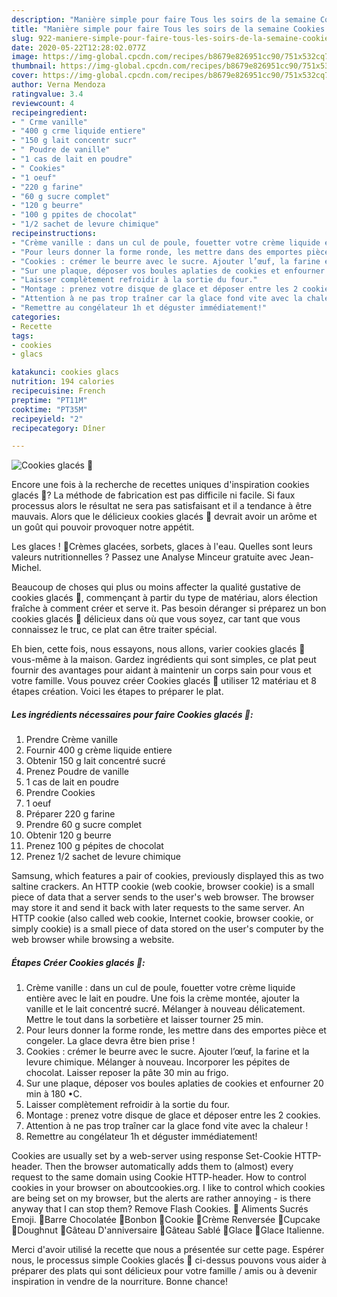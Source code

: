 ```yaml
---
description: "Manière simple pour faire Tous les soirs de la semaine Cookies glacés 🍦"
title: "Manière simple pour faire Tous les soirs de la semaine Cookies glacés 🍦"
slug: 922-maniere-simple-pour-faire-tous-les-soirs-de-la-semaine-cookies-glaces
date: 2020-05-22T12:28:02.077Z
image: https://img-global.cpcdn.com/recipes/b8679e826951cc90/751x532cq70/cookies-glaces-🍦-photo-principale-de-la-recette.jpg
thumbnail: https://img-global.cpcdn.com/recipes/b8679e826951cc90/751x532cq70/cookies-glaces-🍦-photo-principale-de-la-recette.jpg
cover: https://img-global.cpcdn.com/recipes/b8679e826951cc90/751x532cq70/cookies-glaces-🍦-photo-principale-de-la-recette.jpg
author: Verna Mendoza
ratingvalue: 3.4
reviewcount: 4
recipeingredient:
- " Crme vanille"
- "400 g crme liquide entiere"
- "150 g lait concentr sucr"
- " Poudre de vanille"
- "1 cas de lait en poudre"
- " Cookies"
- "1 oeuf"
- "220 g farine"
- "60 g sucre complet"
- "120 g beurre"
- "100 g ppites de chocolat"
- "1/2 sachet de levure chimique"
recipeinstructions:
- "Crème vanille : dans un cul de poule, fouetter votre crème liquide entière avec le lait en poudre. Une fois la crème montée, ajouter la vanille et le lait concentré sucré. Mélanger à nouveau délicatement. Mettre le tout dans la sorbetière et laisser tourner 25 min."
- "Pour leurs donner la forme ronde, les mettre dans des emportes pièce et congeler. La glace devra être bien prise !"
- "Cookies : crémer le beurre avec le sucre. Ajouter l’œuf, la farine et la levure chimique. Mélanger à nouveau. Incorporer les pépites de chocolat. Laisser reposer la pâte 30 min au frigo."
- "Sur une plaque, déposer vos boules aplaties de cookies et enfourner 20 min à 180 •C."
- "Laisser complètement refroidir à la sortie du four."
- "Montage : prenez votre disque de glace et déposer entre les 2 cookies."
- "Attention à ne pas trop traîner car la glace fond vite avec la chaleur !"
- "Remettre au congélateur 1h et déguster immédiatement!"
categories:
- Recette
tags:
- cookies
- glacs

katakunci: cookies glacs 
nutrition: 194 calories
recipecuisine: French
preptime: "PT11M"
cooktime: "PT35M"
recipeyield: "2"
recipecategory: Dîner

---
```



![Cookies glacés 🍦](https://img-global.cpcdn.com/recipes/b8679e826951cc90/751x532cq70/cookies-glaces-🍦-photo-principale-de-la-recette.jpg)

Encore une fois à la recherche de recettes uniques d'inspiration cookies glacés 🍦? La méthode de fabrication est pas difficile ni facile. Si faux processus alors le résultat ne sera pas satisfaisant et il a tendance à être mauvais. Alors que le délicieux cookies glacés 🍦 devrait avoir un arôme et un goût qui pouvoir provoquer notre appétit.

Les glaces ! 🍦Crèmes glacées, sorbets, glaces à l&#39;eau. Quelles sont leurs valeurs nutritionnelles ? Passez une Analyse Minceur gratuite avec Jean-Michel.

Beaucoup de choses qui plus ou moins affecter la qualité gustative de cookies glacés 🍦, commençant à partir du type de matériau, alors élection fraîche à comment créer et serve it. Pas besoin déranger si préparez un bon cookies glacés 🍦 délicieux dans où que vous soyez, car tant que vous connaissez le truc, ce plat can être traiter spécial.


Eh bien, cette fois, nous essayons, nous allons, varier cookies glacés 🍦 vous-même à la maison. Gardez ingrédients qui sont simples, ce plat peut fournir des avantages pour aidant à maintenir un corps sain pour vous et votre famille. Vous pouvez créer Cookies glacés 🍦 utiliser 12 matériau et 8 étapes création. Voici les étapes to préparer le plat.

<!--inarticleads1-->

##### Les ingrédients nécessaires pour faire Cookies glacés 🍦:

1. Prendre  Crème vanille
1. Fournir 400 g crème liquide entiere
1. Obtenir 150 g lait concentré sucré
1. Prenez  Poudre de vanille
1.  1 cas de lait en poudre
1. Prendre  Cookies
1.  1 oeuf
1. Préparer 220 g farine
1. Prendre 60 g sucre complet
1. Obtenir 120 g beurre
1. Prenez 100 g pépites de chocolat
1. Prenez 1/2 sachet de levure chimique


Samsung, which features a pair of cookies, previously displayed this as two saltine crackers. An HTTP cookie (web cookie, browser cookie) is a small piece of data that a server sends to the user&#39;s web browser. The browser may store it and send it back with later requests to the same server. An HTTP cookie (also called web cookie, Internet cookie, browser cookie, or simply cookie) is a small piece of data stored on the user&#39;s computer by the web browser while browsing a website. 

<!--inarticleads2-->

##### Étapes Créer Cookies glacés 🍦:

1. Crème vanille : dans un cul de poule, fouetter votre crème liquide entière avec le lait en poudre. Une fois la crème montée, ajouter la vanille et le lait concentré sucré. Mélanger à nouveau délicatement. Mettre le tout dans la sorbetière et laisser tourner 25 min.
1. Pour leurs donner la forme ronde, les mettre dans des emportes pièce et congeler. La glace devra être bien prise !
1. Cookies : crémer le beurre avec le sucre. Ajouter l’œuf, la farine et la levure chimique. Mélanger à nouveau. Incorporer les pépites de chocolat. Laisser reposer la pâte 30 min au frigo.
1. Sur une plaque, déposer vos boules aplaties de cookies et enfourner 20 min à 180 •C.
1. Laisser complètement refroidir à la sortie du four.
1. Montage : prenez votre disque de glace et déposer entre les 2 cookies.
1. Attention à ne pas trop traîner car la glace fond vite avec la chaleur !
1. Remettre au congélateur 1h et déguster immédiatement!


Cookies are usually set by a web-server using response Set-Cookie HTTP-header. Then the browser automatically adds them to (almost) every request to the same domain using Cookie HTTP-header. How to control cookies in your browser on aboutcookies.org. I like to control which cookies are being set on my browser, but the alerts are rather annoying - is there anyway that I can stop them? Remove Flash Cookies. 🍦 Aliments Sucrés Emoji. 🍫Barre Chocolatée 🍬Bonbon 🍪Cookie 🍮Crème Renversée 🧁Cupcake 🍩Doughnut 🎂Gâteau D&#39;anniversaire 🍰Gâteau Sablé 🍨Glace 🍦Glace Italienne. 


Merci d'avoir utilisé la recette que nous a présentée sur cette page. Espérer nous, le processus simple Cookies glacés 🍦 ci-dessus pouvons vous aider à préparer des plats qui sont délicieux pour votre famille / amis ou à devenir inspiration in vendre de la nourriture. Bonne chance!
